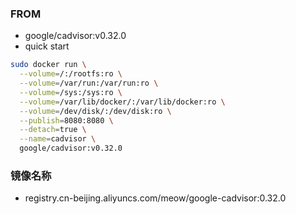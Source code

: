 ### FROM

- google/cadvisor:v0.32.0
- quick start

```bash
sudo docker run \
  --volume=/:/rootfs:ro \
  --volume=/var/run:/var/run:ro \
  --volume=/sys:/sys:ro \
  --volume=/var/lib/docker/:/var/lib/docker:ro \
  --volume=/dev/disk/:/dev/disk:ro \
  --publish=8080:8080 \
  --detach=true \
  --name=cadvisor \
  google/cadvisor:v0.32.0
```

### 镜像名称

- registry.cn-beijing.aliyuncs.com/meow/google-cadvisor:0.32.0

